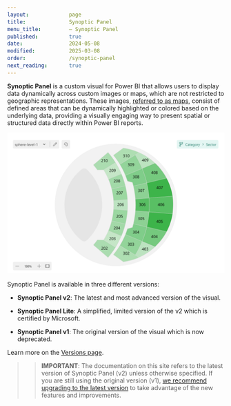 ```yaml
---
layout:             page
title:              Synoptic Panel
menu_title:         – Synoptic Panel
published:          true
date:               2024-05-08
modified:           2025-03-08
order:              /synoptic-panel
next_reading:       true
---
```


**Synoptic Panel** is a custom visual for Power BI that allows users to display data dynamically across custom images or maps, which are not restricted to geographic representations. These images, [referred to as maps](./concepts/maps/index), consist of defined areas that can be dynamically highlighted or colored based on the underlying data, providing a visually engaging way to present spatial or structured data directly within Power BI reports.

<img src="images/synoptic-panel.png" width="550" class="naked">

Synoptic Panel is available in three different versions:

- **Synoptic Panel v2**: The latest and most advanced version of the visual.

- **Synoptic Panel Lite**: A simplified, limited version of the v2 which is certified by Microsoft.

- **Synoptic Panel v1**: The original version of the visual which is now deprecated.

Learn more on the [Versions page](versions/index.md).

>> **IMPORTANT**: The documentation on this site refers to the latest version of Synoptic Panel (v2) unless otherwise specified. If you are still using the original version (v1), [we recommend upgrading to the latest version](./versions/deprecated.md) to take advantage of the new features and improvements.
